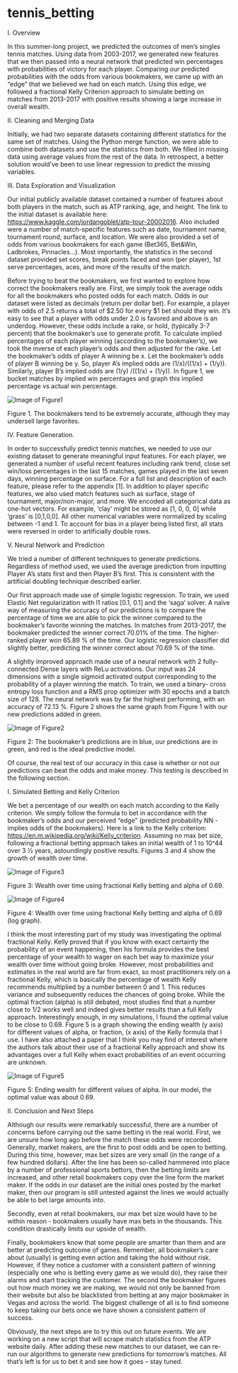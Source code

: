 # tennis_betting
I.	Overview

In this summer-long project, we predicted the outcomes of men’s singles tennis matches. Using data from 2003-2017, we generated new features that we then passed into a neural network that predicted win percentages with probabilities of victory for each player. Comparing our predicted probabilities with the odds from various bookmakers, we came up with an “edge” that we believed we had on each match. Using this edge, we followed a fractional Kelly Criterion approach to simulate betting on matches from 2013-2017 with positive results showing a large increase in overall wealth. 



II.	Cleaning and Merging Data

Initially, we had two separate datasets containing different statistics for the same set of matches. Using the Python merge function, we were able to combine both datasets and use the statistics from both. We filled in missing data using average values from the rest of the data. In retrospect, a better solution would’ve been to use linear regression to predict the missing variables. 


III.	Data Exploration and Visualization


Our initial publicly available dataset contained a number of features about both players in the match, such as ATP ranking, age, and height. The link to the initial dataset is available here: https://www.kaggle.com/jordangoblet/atp-tour-20002016. Also included were a number of match-specific features such as date, tournament name, tournament round, surface, and location. We were also provided a set of odds from various bookmakers for each game (Bet365, Bet&Win, Ladbrokes, Pinnacles...). Most importantly, the statistics in the second dataset provided set scores, break points faced and won (per player), 1st serve percentages, aces, and more of the results of the match. 

Before trying to beat the bookmakers, we first wanted to explore how correct the bookmakers really are. First, we simply took the average odds for all the bookmakers who posted odds for each match. Odds in our dataset were listed as decimals (return per dollar bet). For example, a player with odds of 2.5 returns a total of $2.50 for every $1 bet should they win. It’s easy to see that a player with odds under 2.0 is favored and above is an underdog. However, these odds include a rake, or hold, (typically 3-7 percent) that the bookmaker’s use to generate profit. To calculate implied percentages of each player winning (according to the bookmaker’s), we took the inverse of each player’s odds and then adjusted for the rake. Let the bookmaker’s odds of player A winning be x. Let the bookmaker’s odds of player B winning be y. So, player A’s implied odds are (1/x)/((1/x) + (1/y)). Similarly, player B’s implied odds are (1/y) /((1/x) + (1/y)). In figure 1, we bucket matches by implied win percentages and graph this implied percentage vs actual win percentage. 

![Image of Figure1](https://github.com/rajdua22/tennis_betting/blob/master/Picture1.png)


Figure 1. The bookmakers tend to be extremely accurate, although they may undersell large favorites.

IV.	Feature Generation.

In order to successfully predict tennis matches, we needed to use our existing dataset to generate meaningful input features. For each player, we generated a number of useful recent features including rank trend, close set win/loss percentages in the last 15 matches, games played in the last seven days, winning percentage on surface. For a full list and description of each feature, please refer to the appendix [1]. In addition to player specific features, we also used match features such as surface, stage of tournament, major/non-major, and more. We encoded all categorical data as one-hot vectors. For example, ‘clay’ might be stored as [1, 0, 0, 0] while ‘grass’ is [0,1,0,0]. All other numerical variables were normalized by scaling between -1 and 1. To account for bias in a player being listed first, all stats were reversed in order to artificially double rows. 

V.	Neural Network and Prediction

We tried a number of different techniques to generate predictions. Regardless of method used, we used the average prediction from inputting Player A’s stats first and then Player B’s first. This is consistent with the artificial doubling technique described earlier.

Our first approach made use of simple logistic regression. To train, we used Elastic Net regularization with l1 ratios [0.1, 0.1] and the ‘saga’ solver. A naïve way of measuring the accuracy of our predictions is to compare the percentage of time we are able to pick the winner compared to the bookmaker’s favorite winning the matches. In matches from 2013-2017, the bookmaker predicted the winner correct 70.01% of the time. The higher-ranked player won 65.89 % of the time. Our logistic regression classifier did slightly better, predicting the winner correct about 70.69 % of the time. 

A slightly improved approach made use of a neural network with 2 fully-connected Dense layers with ReLu activations. Our input was 24 dimensions with a single sigmoid activated output corresponding to the probability of a player winning the match. To train, we used a binary- cross entropy loss function and a RMS prop optimizer with 30 epochs and a batch size of 128. The neural network was by far the highest performing, with an accuracy of 72.13 %. Figure 2 shows the same graph from Figure 1 with our new predictions added in green. 

![Image of Figure2](https://github.com/rajdua22/tennis_betting/blob/master/Picture1.png)

Figure 2: The bookmaker’s predictions are in blue, our predictions are in green, and red is the ideal predictive model.

Of course, the real test of our accuracy in this case is whether or not our predictions can beat the odds and make money. This testing is described in the following section.

I.	Simulated Betting and Kelly Criterion

We bet a percentage of our wealth on each match according to the Kelly criterion. We simply follow the formula to bet in accordance with the bookmaker’s odds and our perceived “edge” (predicted probability NN - implies odds of the bookmakers). Here is a link to the Kelly criterion: https://en.m.wikipedia.org/wiki/Kelly_criterion. Assuming no max bet size, following a fractional betting approach takes an initial wealth of 1 to 10^44 over 3 ½ years, astoundingly positive results. Figures 3 and 4 show the growth of wealth over time. 


 
![Image of Figure3](https://github.com/rajdua22/tennis_betting/blob/master/Picture2.png)

Figure 3: Wealth over time using fractional Kelly betting and alpha of 0.69.

![Image of Figure4](https://github.com/rajdua22/tennis_betting/blob/master/Picture3.png)

Figure 4: Wealth over time using fractional Kelly betting and alpha of 0.69 (log graph).

I think the most interesting part of my study was investigating the optimal fractional Kelly. Kelly proved that if you know with exact certainty the probability of an event happening, then his formula provides the best percentage of your wealth to wager on each bet way to maximize your wealth over time without going broke. However, most probabilities and estimates in the real world are far from exact, so most practitioners rely on a fractional Kelly, which is basically the percentage of wealth Kelly recommends multiplied by a number between 0 and 1. This reduces variance and subsequently reduces the chances of going broke. While the optimal fraction (alpha) is still debated, most studies find that a number close to 1/2 works well and indeed gives better results than a full Kelly approach. Interestingly enough, in my simulations, I found the optimal value to be close to 0.69.  Figure 5 is a graph showing the ending wealth (y axis) for different values of alpha, or fraction, (x axis) of the Kelly formula that I use. I have also attached a paper that I think you may find of interest where the authors talk about their use of a fractional Kelly approach and show its advantages over a full Kelly when exact probabilities of an event occurring are unknown. 


![Image of Figure5](https://github.com/rajdua22/tennis_betting/blob/master/Picture4.png)

Figure 5: Ending wealth for different values of alpha. In our model, the optimal value was about 0.69.


II.	Conclusion and Next Steps

Although our results were remarkably successful, there are a number of concerns before carrying out the same betting in the real world. First, we are unsure how long ago before the match these odds were recorded. Generally, market makers, are the first to post odds and be open to betting. During this time, however, max bet sizes are very small (in the range of a few hundred dollars). After the line has been so-called hammered into place by a number of professional sports bettors, then the betting limits are increased, and other retail bookmakers copy over the line form the market maker. If the odds in our dataset are the initial ones posted by the market maker, then our program is still untested against the lines we would actually be able to bet large amounts into. 

Secondly, even at retail bookmakers, our max bet size would have to be within reason - bookmakers usually have max bets in the thousands. This condition drastically limits our upside of wealth. 

Finally, bookmakers know that some people are smarter than them and are better at predicting outcome of games. Remember, all bookmaker’s care about (usually) is getting even action and taking the hold without risk. However, if they notice a customer with a consistent pattern of winning (especially one who is betting every game as we would do), they raise their alarms and start tracking the customer. The second the bookmaker figures out how much money we are making, we would not only be banned from their website but also be blacklisted from betting at any major bookmaker in Vegas and across the world. The biggest challenge of all is to find someone to keep taking our bets once we have shown a consistent pattern of success.

Obviously, the next steps are to try this out on future events. We are working on a new script that will scrape match statistics from the ATP website daily.  After adding these new matches to our dataset, we can re-run our algorithms to generate new predictions for tomorrow’s matches. All that’s left is for us to bet it and see how it goes – stay tuned. 

